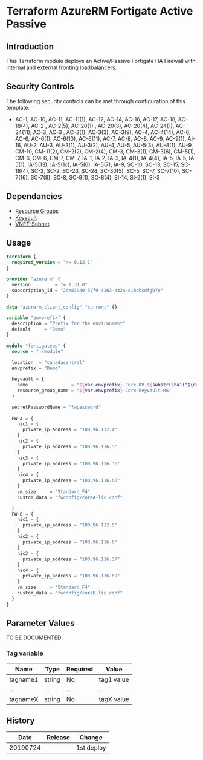 # Terraform AzureRM Fortigate Active Passive

## Introduction

This Terraform module deploys an Active/Passive Fortigate HA Firewall with internal and external fronting loadbalancers.

## Security Controls

The following security controls can be met through configuration of this template:

* AC-1, AC-10, AC-11, AC-11(1), AC-12, AC-14, AC-16, AC-17, AC-18, AC-18(4), AC-2 , AC-2(5), AC-20(1) , AC-20(3), AC-20(4), AC-24(1), AC-24(11), AC-3, AC-3 , AC-3(1), AC-3(3), AC-3(9), AC-4, AC-4(14), AC-6, AC-6, AC-6(1), AC-6(10), AC-6(11), AC-7, AC-8, AC-8, AC-9, AC-9(1), AI-16, AU-2, AU-3, AU-3(1), AU-3(2), AU-4, AU-5, AU-5(3), AU-8(1), AU-9, CM-10, CM-11(2), CM-2(2), CM-2(4), CM-3, CM-3(1), CM-3(6), CM-5(1), CM-6, CM-6, CM-7, CM-7, IA-1, IA-2, IA-3, IA-4(1), IA-4(4), IA-5, IA-5, IA-5(1), IA-5(13), IA-5(1c), IA-5(6), IA-5(7), IA-9, SC-10, SC-13, SC-15, SC-18(4), SC-2, SC-2, SC-23, SC-28, SC-30(5), SC-5, SC-7, SC-7(10), SC-7(16), SC-7(8), SC-8, SC-8(1), SC-8(4), SI-14, SI-2(1), SI-3

## Dependancies

* [Resource Groups](https://github.com/canada-ca-azure-templates/resourcegroups/blob/master/readme.md)
* [Keyvault](https://github.com/canada-ca-azure-templates/keyvaults/blob/master/readme.md)
* [VNET-Subnet](https://github.com/canada-ca-azure-templates/vnet-subnet/blob/master/readme.md)

## Usage

```terraform
terraform {
  required_version = ">= 0.12.1"
}

provider "azurerm" {
  version         = "= 1.31.0"
  subscription_id = "2de839a0-37f9-4163-a32a-e1bdbsdfgb7e"
}

data "azurerm_client_config" "current" {}

variable "envprefix" {
  description = "Prefix for the environment"
  default     = "Demo"
}

module "fortigateap" {
  source = "./module"

  location  = "canadacentral"
  envprefix = "Demo"
  
  keyvault = {
    name                = "${var.envprefix}-Core-KV-${substr(sha1("${data.azurerm_client_config.current.subscription_id}${var.envprefix}-Core-Keyvault-RG"),0,8)}"
    resource_group_name = "${var.envprefix}-Core-Keyvault-RG"
  }

  secretPasswordName = "fwpassword"
  
  FW-A = {
    nic1 = {
      private_ip_address = "100.96.112.4"
    }
    nic2 = {
      private_ip_address = "100.96.116.5"
    }
    nic3 = {
      private_ip_address = "100.96.116.36"
    }
    nic4 = {
      private_ip_address = "100.96.116.68"
    }
    vm_size     = "Standard_F4"
    custom_data = "fwconfig/coreA-lic.conf"

  }
  FW-B = {
    nic1 = {
      private_ip_address = "100.96.112.5"
    }
    nic2 = {
      private_ip_address = "100.96.116.6"
    }
    nic3 = {
      private_ip_address = "100.96.116.37"
    }
    nic4 = {
      private_ip_address = "100.96.116.69"
    }
    vm_size     = "Standard_F4"
    custom_data = "fwconfig/coreB-lic.conf"
  }
}
```

## Parameter Values

TO BE DOCUMENTED

### Tag variable

| Name     | Type   | Required | Value      |
| -------- | ------ | -------- | ---------- |
| tagname1 | string | No       | tag1 value |
| ...      | ...    | ...      | ...        |
| tagnameX | string | No       | tagX value |

## History

| Date     | Release | Change     |
| -------- | ------- | ---------- |
| 20190724 |         | 1st deploy |
